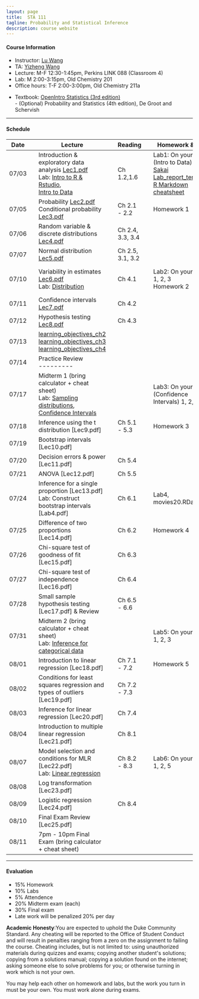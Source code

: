 ```yaml
---
layout: page
title:  STA 111
tagline: Probability and Statistical Inference
description: course website
---
```


#### Course Information
* Instructor: [Lu Wang](https://stat.duke.edu/people/lu-wang)
* TA: [Yizheng Wang](https://stat.duke.edu/people/yizheng-wang)
* Lecture: M-F 12:30-1:45pm, Perkins LINK 088 (Classroom 4)
* Lab: M 2:00-3:15pm, Old Chemistry 201
* Office hours: T-F 2:00-3:00pm, Old Chemistry 211a 
<!-- It is more efficient to answer most statistical questions in person, so make use of OH -->
* Textbook: [OpenIntro Statistics (3rd edition)](https://www.openintro.org/stat/textbook.php?stat_book=os) <br />
           - (Optional) Probability and Statistics (4th edition), De Groot and Schervish

---
#### Schedule

| Date | | Lecture | |Reading | | Homework & Lab | | Due |
|------|---|---------------------|---|---------|---|----------|---|--------------|
| 07/03 || Introduction & exploratory data analysis [Lec1.pdf](Lectures/lec1H.pdf) <br> Lab: [Intro to R & Rstudio](http://htmlpreview.github.io/?https://github.com/andrewpbray/oiLabs-base-R/blob/master/intro_to_r/intro_to_r.html), <br> [Intro to Data](http://htmlpreview.github.io/?https://github.com/andrewpbray/oiLabs-base-R/blob/master/intro_to_data/intro_to_data.html) || Ch 1.2,1.6 | | Lab1: On your own (Intro to Data) 1-6 <br> [Sakai](https://sakai.duke.edu/) <br> [Lab_report_template](Labs/rmarkdown_lab_report_template.Rmd) <br> [R Markdown cheatsheet](Labs/rmarkdown-cheatsheet.pdf) || 07/07 5pm |
| 07/05 || Probability [Lec2.pdf](Lectures/lec2H.pdf) <br> Conditional probability [Lec3.pdf](Lectures/lec3H.pdf) || Ch 2.1 - 2.2 || Homework 1 || 07/10 5pm|
| 07/06 || Random variable & discrete distributions [Lec4.pdf](Lectures/lec4H.pdf) || Ch 2.4, 3.3, 3.4 || || |
| 07/07 || Normal distribution [Lec5.pdf](Lectures/lec5H.pdf) || Ch 2.5, 3.1, 3.2 || || |<!-- 1st week end -->
| 07/10 || Variability in estimates [Lec6.pdf](Lectures/lec6H.pdf) <br> Lab: [Distribution](http://htmlpreview.github.io/?https://github.com/andrewpbray/oiLabs-base-R/blob/master/normal_distribution/normal_distribution.html) || Ch 4.1 || Lab2: On your own 1, 2, 3 <br> Homework 2 || 07/14 5pm <br> 07/17 5pm |
| 07/11 || Confidence intervals [Lec7.pdf](Lectures/lec7H.pdf) || Ch 4.2 || ||  |
| 07/12 || Hypothesis testing [Lec8.pdf](Lectures/lec8H.pdf) || Ch 4.3 || || |
| 07/13 || [learning_objectives_ch2](Lectures/os3_learning_objectives_02_probability.pdf) <br> [learning_objectives_ch3](Lectures/os3_learning_objectives_03_distributions.pdf) <br> [learning_objectives_ch4](Lectures/os3_learning_objectives_04_inference.pdf) ||  || || | 
| 07/14 || Practice Review <br> --------- || || || | <!-- 2nd week end -->
| 07/17 || Midterm 1 (bring calculator + cheat sheet) <br> Lab: [Sampling distributions](http://htmlpreview.github.io/?https://github.com/andrewpbray/oiLabs-base-R/blob/master/sampling_distributions/sampling_distributions.html), [Confidence Intervals](http://htmlpreview.github.io/?https://github.com/andrewpbray/oiLabs-base-R/blob/master/confidence_intervals/confidence_intervals.html) || || Lab3: On your own (Confidence Intervals) 1, 2, 3 || 07/21 5pm |
| 07/18 || Inference using the t distribution [Lec9.pdf] || Ch 5.1 - 5.3 || Homework 3 || 07/24 5pm|
| 07/19 || Bootstrap intervals [Lec10.pdf] || || ||  |
| 07/20 || Decision errors & power [Lec11.pdf] || Ch 5.4 || || |
| 07/21 || ANOVA [Lec12.pdf]  || Ch 5.5 || || | <!-- 3rd week end -->
| 07/24 || Inference for a single proportion [Lec13.pdf] <br> Lab: Construct bootstrap intervals [Lab4.pdf] || Ch 6.1 || Lab4, movies20.RData || 07/28 5pm |
| 07/25 || Difference of two proportions [Lec14.pdf] || Ch 6.2 || Homework 4 || 07/31 5pm|
| 07/26 || Chi-square test of goodness of fit [Lec15.pdf] || Ch 6.3 || || |
| 07/27 || Chi-square test of independence [Lec16.pdf] || Ch 6.4 || || |
| 07/28 || Small sample hypothesis testing [Lec17.pdf] & Review || Ch 6.5 - 6.6 || || | <!-- 4th week end -->
| 07/31 || Midterm 2 (bring calculator + cheat sheet) <br> Lab: [Inference for categorical data](http://htmlpreview.github.io/?https://github.com/andrewpbray/oiLabs-base-R/blob/master/inf_for_categorical_data/inf_for_categorical_data.html) || || Lab5: On your own 1, 2, 3 || 08/04 5pm |
| 08/01 || Introduction to linear regression [Lec18.pdf] || Ch 7.1 - 7.2 || Homework 5 || 08/07 5pm|
| 08/02 || Conditions for least squares regression and types of outliers [Lec19.pdf] || Ch 7.2 - 7.3 || || |
| 08/03 || Inference for linear regression [Lec20.pdf] || Ch 7.4 || || |
| 08/04 || Introduction to multiple linear regression [Lec21.pdf] || Ch 8.1 || || | <!-- 5th week end -->
| 08/07 || Model selection and conditions for MLR [Lec22.pdf] <br> Lab: [Linear regression](http://htmlpreview.github.io/?https://github.com/andrewpbray/oiLabs-base-R/blob/master/simple_regression/simple_regression.html) || Ch 8.2 - 8.3 || Lab6: On your own 1, 2, 5 || 08/10 5pm |
| 08/08 || Log transformation [Lec23.pdf] || || |
| 08/09 || Logistic regression [Lec24.pdf] || Ch 8.4 || |
| 08/10 || Final Exam Review [Lec25.pdf] || || |
| 08/11 || 7pm - 10pm Final Exam (bring calculator + cheat sheet) || || |

---
#### Evaluation
* 15% Homework
* 10% Labs
* 5% Attendence
* 20% Midterm exam (each)
* 30% Final exam
* Late work will be penalized 20% per day

**Academic Honesty**:You are expected to uphold the Duke Community Standard. Any cheating will be reported to the Office of Student Conduct and will result in penalties ranging from a zero on the assignment to failing the course. Cheating includes, but is not limited to: using unauthorized materials during quizzes and exams; copying another student's solutions; copying from a solutions manual; copying a solution found on the internet; asking someone else to solve problems for you; or otherwise turning in work which is not your own. 

You may help each other on homework and labs, but the work you turn in must be your own. You must work alone during exams.

<!-- - [Overview](pages/overview.html) 
- [Making an independent website](pages/independent_site.html) 
- [Making a personal site](pages/user_site.html) 
- [Resources](pages/resources.html) 
<br> break line in table
<br /> break line
-->




 
